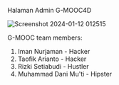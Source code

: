 Halaman Admin G-MOOC4D

![Screenshot 2024-01-12 012515](https://github.com/nurzaman-now/G-MOOC-4D/assets/75087977/ca8f3672-83e7-44c7-b268-77c4aecb60fc)

G-MOOC team members:

1. Iman Nurjaman - Hacker
2. Taofik Arianto - Hacker
3. Rizki Setiabudi - Hustler
4. Muhammad Dani Mu'ti - Hipster

